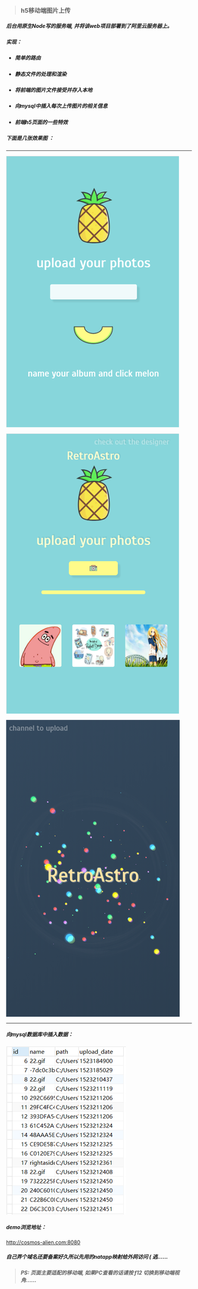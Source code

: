 > ###  h5移动端图片上传

##### 后台用原生Node写的服务端, 并将该web项目部署到了阿里云服务器上。

##### 实现：

* ##### 简单的路由

* ##### 静态文件的处理和渲染

* ##### 将前端的图片文件接受并存入本地

* ##### 向mysql中插入每次上传图片的相关信息

* ##### 前端h5页面的一些特效


##### 下面是几张效果图 ：

---



![one](./preview/one.png)

![two](./preview/two.png)

![three](./preview/three.png)

---

##### 向mysql数据库中插入数据：

![sql](./preview/sql.png)



##### demo浏览地址：

http://cosmos-alien.com:8080

##### 自己弄个域名还要备案好久所以先用的natapp映射给外网访问  ( 逃......

> ##### PS: 页面主要适配的移动端, 如果PC查看的话请按 f12 切换到移动端视角......





